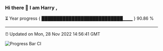 ### Hi there 👋 I am Harry , 

⏳ Year progress { ███████████████████████████▁▁▁ } 90.86 %

---

⏰ Updated on Mon, 28 Nov 2022 14:56:41 GMT

![Progress Bar CI](https://github.com/duykhang68/duykhang68/workflows/Progress%20Bar%20CI/badge.svg)
